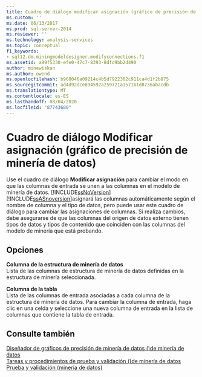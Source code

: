 ```yaml
---
title: Cuadro de diálogo modificar asignación (gráfico de precisión de minería de datos) | Microsoft Docs
ms.custom: ''
ms.date: 06/13/2017
ms.prod: sql-server-2014
ms.reviewer: ''
ms.technology: analysis-services
ms.topic: conceptual
f1_keywords:
- sql12.dm.miningmodeldesigner.modifyconnections.f1
ms.assetid: a99f5330-efe0-47c7-8393-8dfd9bb2d490
author: minewiskan
ms.author: owend
ms.openlocfilehash: b968046a09214c4b5d7922302c911ca4d1f2b875
ms.sourcegitcommit: ad4d92dce894592a259721a1571b1d8736abacdb
ms.translationtype: MT
ms.contentlocale: es-ES
ms.lasthandoff: 08/04/2020
ms.locfileid: "87743680"
---
```

# <a name="modify-mapping-dialog-box-mining-accuracy-chart"></a>Cuadro de diálogo Modificar asignación (gráfico de precisión de minería de datos)
  Use el cuadro de diálogo **Modificar asignación** para cambiar el modo en que las columnas de entrada se unen a las columnas en el modelo de minería de datos. [!INCLUDE[ssNoVersion](../includes/ssnoversion-md.md)][!INCLUDE[ssASnoversion](../includes/ssasnoversion-md.md)]asignará las columnas automáticamente según el nombre de columna y el tipo de datos, pero puede usar este cuadro de diálogo para cambiar las asignaciones de columnas. Si realiza cambios, debe asegurarse de que las columnas del origen de datos externo tienen tipos de datos y tipos de contenido que coinciden con las columnas del modelo de minería que está probando.  
  
## <a name="options"></a>Opciones  
 **Columna de la estructura de minería de datos**  
 Lista de las columnas de estructura de minería de datos definidas en la estructura de minería seleccionada.  
  
 **Columna de la tabla**  
 Lista de las columnas de entrada asociadas a cada columna de la estructura de minería de datos. Para cambiar la columna de entrada, haga clic en una celda y seleccione una nueva columna de entrada en la lista de columnas que contiene la tabla de entrada.  
  
## <a name="see-also"></a>Consulte también  
 [Diseñador de gráficos de precisión de minería de datos &#40;&#41;de minería de datos](mining-accuracy-chart-designer-data-mining.md)   
 [Tareas y procedimientos de prueba y validación &#40;&#41;de minería de datos](data-mining/testing-and-validation-tasks-and-how-tos-data-mining.md)   
 [Prueba y validación &#40;minería de datos&#41;](data-mining/testing-and-validation-data-mining.md)  
  
  
